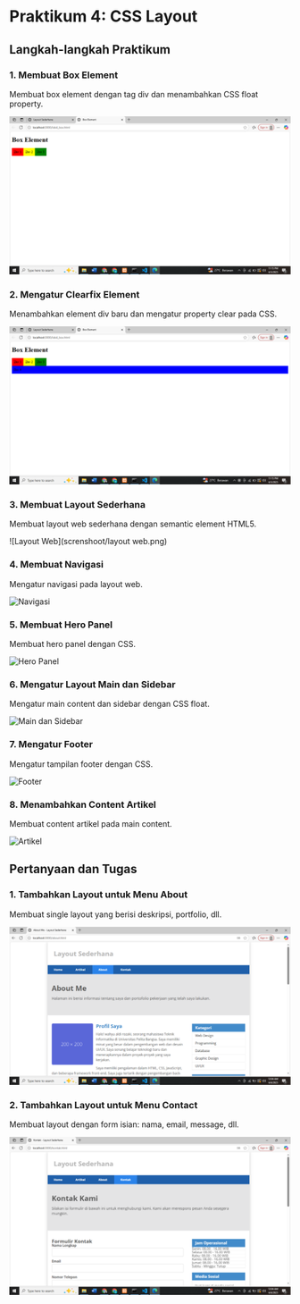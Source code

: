 # Praktikum 4: CSS Layout

## Langkah-langkah Praktikum

### 1. Membuat Box Element
Membuat box element dengan tag div dan menambahkan CSS float property.

![Box Element](screnshoot/box-element.png)

### 2. Mengatur Clearfix Element
Menambahkan element div baru dan mengatur property clear pada CSS.

![Clearfix](screnshoot/clearfix.png)

### 3. Membuat Layout Sederhana
Membuat layout web sederhana dengan semantic element HTML5.

![Layout Web](screnshoot/layout web.png)

### 4. Membuat Navigasi
Mengatur navigasi pada layout web.

![Navigasi](screenshots/navigasi.png)

### 5. Membuat Hero Panel
Membuat hero panel dengan CSS.

![Hero Panel](screenshots/hero-panel.png)

### 6. Mengatur Layout Main dan Sidebar
Mengatur main content dan sidebar dengan CSS float.

![Main dan Sidebar](screenshots/main-sidebar.png)


### 7. Mengatur Footer
Mengatur tampilan footer dengan CSS.

![Footer](screenshots/footer.png)


### 8. Menambahkan Content Artikel
Membuat content artikel pada main content.

![Artikel](screenshots/artikel.png)

## Pertanyaan dan Tugas

### 1. Tambahkan Layout untuk Menu About
Membuat single layout yang berisi deskripsi, portfolio, dll.

![About](screnshoot/about.png)

### 2. Tambahkan Layout untuk Menu Contact
Membuat layout dengan form isian: nama, email, message, dll.

![Contact](screnshoot/contact.png)
